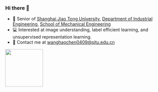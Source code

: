 ### Hi there 👋
* :school:  Senior of [Shanghai Jiao Tong University](https://en.sjtu.edu.cn/), [Department of Industrial Engineering](https://ieem.sjtu.edu.cn/en/), [School of Mechanical Engineering](https://me.sjtu.edu.cn/en/)
* 💻  Interested at image understanding, label efficient learning, and unsupervised representation learning.
* :email:  Contact me at [wanghaochen0409@sjtu.edu.cn](mailto:wanghaochen0409@sjtu.edu.cn)

<img height="120px" src="https://github-readme-stats.vercel.app/api?username=haochen-wang409&hide_title=true&hide_border=true&show_icons=true&include_all_commits=true&line_height=21&bg_color=0,FFFC79,73FA79,87CEFA&theme=graywhite&locale=en" />